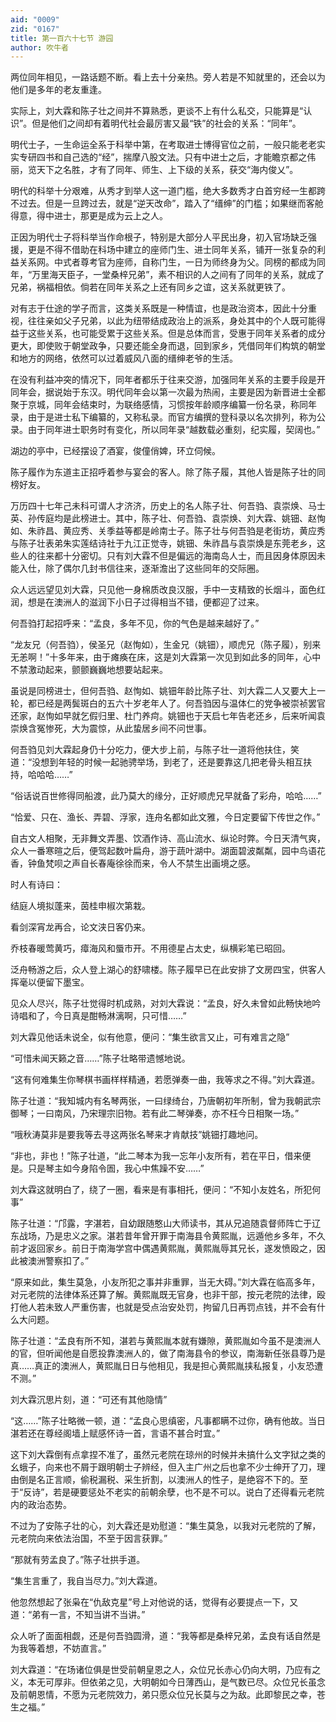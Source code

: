 ```yaml
---
aid: "0009"
zid: "0167"
title: 第一百六十七节 游园
author: 吹牛者
---
```


两位同年相见，一路话题不断。看上去十分亲热。旁人若是不知就里的，还会以为他们是多年的老友重逢。

实际上，刘大霖和陈子壮之间并不算熟悉，更谈不上有什么私交，只能算是“认识”。但是他们之间却有着明代社会最厉害又最“铁”的社会的关系：“同年”。

明代士子，一生命运全系于科举中第，在考取进士博得官位之前，一般只能老老实实专研四书和自己选的“经”，揣摩八股文法。只有中进士之后，才能瞻京都之伟丽，览天下之名胜，才有了同年、师生、上下级的关系，获交“海内俊乂”。

明代的科举十分艰难，从秀才到举人这一道门槛，绝大多数秀才白首穷经一生都跨不过去。但是一旦跨过去，就是“逆天改命”，踏入了“缙绅”的门槛；如果继而客舱得意，得中进士，那更是成为云上之人。

正因为明代士子将科举当作命根子，特别是大部分人平民出身，初入官场缺乏强援，更是不得不借助在科场中建立的座师门生、进士同年关系，铺开一张复杂的利益关系网。中式者尊考官为座师，自称门生，一日为师终身为父。同榜的都成为同年，“万里海天臣子，一堂桑梓兄弟”，素不相识的人之间有了同年的关系，就成了兄弟，祸福相依。倘若在同年关系之上还有同乡之谊，这关系就更铁了。

对有志于仕途的学子而言，这类关系既是一种情谊，也是政治资本，因此十分重视，往往亲如父子兄弟，以此为纽带结成政治上的派系，身处其中的个人既可能得益于这些关系，也可能受累于这些关系。但是总体而言，受惠于同年关系者的成分更大，即使败于朝堂政争，只要还能全身而退，回到家乡，凭借同年们构筑的朝堂和地方的网络，依然可以过着威风八面的缙绅老爷的生活。

在没有利益冲突的情况下，同年者都乐于往来交游，加强同年关系的主要手段是开同年会，据说始于东汉。明代同年会以第一次最为热闹，主要是因为新晋进士全都聚于京城，同年会结束时，为联络感情，习惯按年龄顺序编纂一份名录，称同年录，由于是进士私下编纂的，又称私录。而官方编撰的登科录以名次排列，称为公录。由于同年进士职务时有变化，所以同年录“越数载必重刻，纪实履，契阔也。”

湖边的亭中，已经摆设了酒宴，俊僮俏婢，环立伺候。

陈子履作为东道主正招呼着参与宴会的客人。除了陈子履，其他人皆是陈子壮的同榜好友。

万历四十七年己未科可谓人才济济，历史上的名人陈子壮、何吾驺、袁崇焕、马士英、孙传庭均是此榜进士。其中，陈子壮、何吾驺、袁崇焕、刘大霖、姚钿、赵恂如、朱祚昌、黄应秀、关季益等都是岭南士子。陈子壮与何吾驺是老街坊，黄应秀与陈子壮表弟朱实莲结诗社于九江正觉寺，姚钿、朱祚昌与袁崇焕是东莞老乡，这些人的往来都十分密切。只有刘大霖不但是偏远的海南岛人士，而且因身体原因未能入仕，除了偶尔几封书信往来，逐渐澹出了这些同年的交际圈。

众人远远望见刘大霖，只见他一身棉质改良汉服，手中一支精致的长烟斗，面色红润，想是在澳洲人的滋润下小日子过得相当不错，便都迎了过来。

何吾驺打起招呼来：“孟良，多年不见，你的气色是越来越好了。”

“龙友兄（何吾驺），侯圣兄（赵恂如），生金兄（姚钿），顺虎兄（陈子履），别来无恙啊！”十多年来，由于瘫痪在床，这是刘大霖第一次见到如此多的同年，心中不禁激动起来，颤颤巍巍地想要站起来。

虽说是同榜进士，但何吾驺、赵恂如、姚钿年龄比陈子壮、刘大霖二人又要大上一轮，都已经是两鬓斑白的五六十岁老年人了。何吾驺因与温体仁的党争被崇祯罢官还家，赵恂如早就乞假归里、杜门养疴。姚钿也于天启七年告老还乡，后来听闻袁崇焕含冤惨死，大为震惊，从此蛰居乡间不问世事。

何吾驺见刘大霖起身仍十分吃力，便大步上前，与陈子壮一道将他扶住，笑道：“没想到年轻的时候一起驰骋举场，到老了，还是要靠这几把老骨头相互扶持，哈哈哈……”

“俗话说百世修得同船渡，此乃莫大的缘分，正好顺虎兄早就备了彩舟，哈哈……”

“恰爱、只在、渔长、弄碧、浮家，连舟名都如此文雅，今日定要留下传世之作。”

自古文人相聚，无非舞文弄墨、饮酒作诗、高山流水、纵论时弊。今日天清气爽，众人一番寒暄之后，便驾起数叶扁舟，游于蔬叶湖中。湖面碧波粼粼，园中鸟语花香，钟鱼梵呗之声自长春庵徐徐而来，令人不禁生出画境之感。

时人有诗曰：

结庭人境拟蓬来，茵桂申椒次第栽。

看剑深宵龙再合，论文浃日客仍来。

乔枝春暖莺黄巧，瘴海风和蜃市开。不用德星占太史，纵横彩笔已昭回。

泛舟畅游之后，众人登上湖心的舒啸楼。陈子履早已在此安排了文房四宝，供客人挥毫以便留下墨宝。

见众人尽兴，陈子壮觉得时机成熟，对刘大霖说：“孟良，好久未曾如此畅快地吟诗唱和了，今日真是酣畅淋漓啊，只可惜……”

刘大霖见他话未说全，似有他意，便问：“集生欲言又止，可有难言之隐”

“可惜未闻天籁之音……”陈子壮略带遗憾地说。

“这有何难集生你琴棋书画样样精通，若愿弹奏一曲，我等求之不得。”刘大霖道。

陈子壮道：“我知城内有名琴两张，一曰绿绮台，乃唐朝初年所制，曾为我朝武宗御琴；一曰南风，乃宋理宗旧物。若有此二琴弹奏，亦不枉今日相聚一场。”

“哦秋涛莫非是要我等去寻这两张名琴来才肯献技”姚钿打趣地问。

“非也，非也！”陈子壮道，“此二琴本为我一忘年小友所有，若在平日，借来便是。只是琴主如今身陷令圄，我心中焦躁不安……”

刘大霖这就明白了，绕了一圈，看来是有事相托，便问：“不知小友姓名，所犯何事”

陈子壮道：“邝露，字湛若，自幼跟随憨山大师读书，其从兄追随袁督师阵亡于辽东战场，乃是忠义之家。湛若昔年曾开罪于南海县令黄熙胤，远遁他乡多年，不久前才返回家乡。前日于南海学宫中偶遇黄熙胤，黄熙胤辱其兄长，遂发愤殴之，因此被澳洲警察扣了。”

“原来如此，集生莫急，小友所犯之事并非重罪，当无大碍。”刘大霖在临高多年，对元老院的法律体系还算了解。黄熙胤既无官身，也非干部，按元老院的法律，殴打他人若未致人严重伤害，也就是受点治安处罚，拘留几日再罚点钱，并不会有什么大问题。

陈子壮道：“孟良有所不知，湛若与黄熙胤本就有嫌隙，黄熙胤如今虽不是澳洲人的官，但听闻他是自愿投靠澳洲人的，做了南海县令的参议，南海新任张县尊乃是真……真正的澳洲人，黄熙胤日日与他相见，我是担心黄熙胤挟私报复，小友恐遭不测。”

刘大霖沉思片刻，道：“可还有其他隐情”

“这……”陈子壮略微一顿，道：“孟良心思缜密，凡事都瞒不过你，确有他故。当日湛若还在尊经阁墙上赋感怀诗一首，言语不甚合时宜。”

这下刘大霖倒有点拿捏不准了，虽然元老院在琼州的时候并未搞什么文字狱之类的幺蛾子，向来也不屑于跟明朝士子辨经，但入主广州之后也拿不少士绅开了刀，理由倒是名正言顺，偷税漏税、采生折割，以澳洲人的性子，是绝容不下的。至于“反诗”，若是硬要惩处不老实的前朝余孽，也不是不可以。说白了还得看元老院内的政治态势。

不过为了安陈子壮的心，刘大霖还是劝慰道：“集生莫急，以我对元老院的了解，元老院向来依法治国，不至于因言获罪。”

“那就有劳孟良了。”陈子壮拱手道。

“集生言重了，我自当尽力。”刘大霖道。

他忽然想起了张枭在“仇敌克星”号上对他说的话，觉得有必要提点一下，又道：“弟有一言，不知当讲不当讲。”

众人听了面面相觑，还是何吾驺圆滑，道：“我等都是桑梓兄弟，孟良有话自然是为我等着想，不妨直言。”



刘大霖道：“在场诸位俱是世受前朝皇恩之人，众位兄长赤心仍向大明，乃应有之义，本无可厚非。但依弟之见，大明朝如今日薄西山，是气数已尽。众位兄长虽念及前朝恩情，不愿为元老院效力，弟只愿众位兄长莫与之为敌。此即黎民之幸，苍生之福。”

